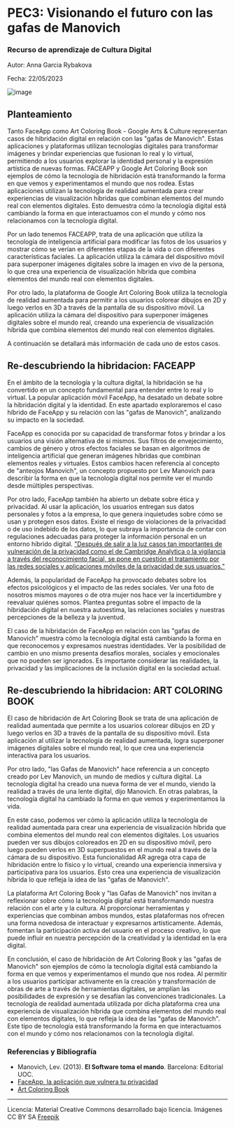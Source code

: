 # PEC3: Visionando el futuro con las gafas de Manovich 

### Recurso de aprendizaje de Cultura Digital 


Autor: Anna Garcia Rybakova


Fecha: 22/05/2023

![image](https://github.com/Anittaa07/PEC3_Manovich_Reloaded-/assets/134304534/4d36ecfe-3ca4-41e9-820d-a1d0b4131b32)



## Planteamiento

Tanto FaceApp como Art Coloring Book - Google Arts & Culture representan casos de hibridación digital en relación con las "gafas de Manovich". Estas aplicaciones y plataformas utilizan tecnologías digitales para transformar imágenes y brindar experiencias que fusionan lo real y lo virtual, permitiendo a los usuarios explorar la identidad personal y la expresión artística de nuevas formas. FACEAPP y Google Art Coloring Book son ejemplos de cómo la tecnología de hibridación está transformando la forma en que vemos y experimentamos el mundo que nos rodea. Estas aplicaciones utilizan la tecnología de realidad aumentada para crear experiencias de visualización híbridas que combinan elementos del mundo real con elementos digitales. Esto demuestra cómo la tecnología digital está cambiando la forma en que interactuamos con el mundo y cómo nos relacionamos con la tecnología digital.

Por un lado tenemos FACEAPP, trata de una aplicación que utiliza la tecnología de inteligencia artificial para modificar las fotos de los usuarios y mostrar cómo se verían en diferentes etapas de la vida o con diferentes características faciales. La aplicación utiliza la cámara del dispositivo móvil para superponer imágenes digitales sobre la imagen en vivo de la persona, lo que crea una experiencia de visualización híbrida que combina elementos del mundo real con elementos digitales.

Por otro lado, la plataforma de Google Art Coloring Book utiliza la tecnología de realidad aumentada para permitir a los usuarios colorear dibujos en 2D y luego verlos en 3D a través de la pantalla de su dispositivo móvil. La aplicación utiliza la cámara del dispositivo para superponer imágenes digitales sobre el mundo real, creando una experiencia de visualización híbrida que combina elementos del mundo real con elementos digitales.

A continuación se detallará más información de cada uno de estos casos.


## Re-descubriendo la hibridacion: FACEAPP

En el ámbito de la tecnología y la cultura digital, la hibridación se ha convertido en un concepto fundamental para entender entre lo real y lo virtual. La popular aplicación móvil FaceApp, ha desatado un debate sobre la hibridación digital y la identidad. En este apartado exploraremos el caso híbrido de FaceApp y su relación con las "gafas de Manovich", analizando su impacto en la sociedad.

FaceApp es conocida por su capacidad de transformar fotos y brindar a los usuarios una visión alternativa de sí mismos. Sus filtros de envejecimiento, cambios de género y otros efectos faciales se basan en algoritmos de inteligencia artificial que generan imágenes híbridas que combinan elementos reales y virtuales. Estos cambios hacen referencia al concepto de "anteojos Manovich", un concepto propuesto por Lev Manovich para describir la forma en que la tecnología digital nos permite ver el mundo desde múltiples perspectivas.

Por otro lado, FaceApp también ha abierto un debate sobre ética y privacidad. Al usar la aplicación, los usuarios entregan sus datos personales y fotos a la empresa, lo que genera inquietudes sobre cómo se usan y protegen esos datos. Existe el riesgo de violaciones de la privacidad o de uso indebido de los datos, lo que subraya la importancia de contar con regulaciones adecuadas para proteger la información personal en un entorno híbrido digital. ["Después de salir a la luz casos tan importantes de vulneración de la privacidad como el de Cambridge Analytica o la vigilancia a través del reconocimiento facial, se pone en cuestión el tratamiento por las redes sociales y aplicaciones móviles de la privacidad de sus usuarios."](https://ayudaleyprotecciondatos.es/2020/06/15/faceapp-privacidad/#Peligro_de_Faceapp_para_la_privacidad) 

Además, la popularidad de FaceApp ha provocado debates sobre los efectos psicológicos y el impacto de las redes sociales. Ver una foto de nosotros mismos mayores o de otra mujer nos hace ver la incertidumbre y reevaluar quiénes somos. Plantea preguntas sobre el impacto de la hibridación digital en nuestra autoestima, las relaciones sociales y nuestras percepciones de la belleza y la juventud.

El caso de la hibridación de FaceApp en relación con las "gafas de Manovich" muestra cómo la tecnología digital está cambiando la forma en que reconocemos y expresamos nuestras identidades. Ver la posibilidad de cambio en uno mismo presenta desafíos morales, sociales y emocionales que no pueden ser ignorados. Es importante considerar las realidades, la privacidad y las implicaciones de la inclusión digital en la sociedad actual.


## Re-descubriendo la hibridacion: ART COLORING BOOK

El caso de hibridación de Art Coloring Book se trata de una aplicación de realidad aumentada que permite a los usuarios colorear dibujos en 2D y luego verlos en 3D a través de la pantalla de su dispositivo móvil. Esta aplicación al utilizar la tecnología de realidad aumentada, logra superponer imágenes digitales sobre el mundo real, lo que crea una experiencia interactiva para los usuarios.

Por otro lado, "las Gafas de Manovich" hace referencia a un concepto creado por Lev Manovich, un mundo de medios y cultura digital. La tecnología digital ha creado una nueva forma de ver el mundo, viendo la realidad a través de una lente digital, dijo Manovich. En otras palabras, la tecnología digital ha cambiado la forma en que vemos y experimentamos la vida.

En este caso, podemos ver cómo la aplicación utiliza la tecnología de realidad aumentada para crear una experiencia de visualización híbrida que combina elementos del mundo real con elementos digitales. Los usuarios pueden ver sus dibujos coloreados en 2D en su dispositivo móvil, pero luego pueden verlos en 3D superpuestos en el mundo real a través de la cámara de su dispositivo. Esta funcionalidad AR agrega otra capa de hibridación entre lo físico y lo virtual, creando una experiencia inmersiva y participativa para los usuarios. Esto crea una experiencia de visualización híbrida lo que refleja la idea de las "gafas de Manovich".

La plataforma Art Coloring Book y "las Gafas de Manovich" nos invitan a reflexionar sobre cómo la tecnología digital está transformando nuestra relación con el arte y la cultura. Al proporcionar herramientas y experiencias que combinan ambos mundos, estas plataformas nos ofrecen una forma novedosa de interactuar y expresarnos artísticamente. Además, fomentan la participación activa del usuario en el proceso creativo, lo que puede influir en nuestra percepción de la creatividad y la identidad en la era digital.

En conclusión, el caso de hibridación de Art Coloring Book y las "gafas de Manovich" son ejemplos de cómo la tecnología digital está cambiando la forma en que vemos y experimentamos el mundo que nos rodea.  Al permitir a los usuarios participar activamente en la creación y transformación de obras de arte a través de herramientas digitales, se amplían las posibilidades de expresión y se desafían las convenciones tradicionales. La tecnología de realidad aumentada utilizada por dicha plataforma crea una experiencia de visualización híbrida que combina elementos del mundo real con elementos digitales, lo que refleja la idea de las "gafas de Manovich". Este tipo de tecnología está transformando la forma en que interactuamos con el mundo y cómo nos relacionamos con la tecnología digital.


### Referencias y Bibliografía

* Manovich, Lev. (2013). **El Software toma el mando**. Barcelona: Editorial UOC. 
* [FaceApp, la aplicación que vulnera tu privacidad](https://ayudaleyprotecciondatos.es/2020/06/15/faceapp-privacidad/#Peligro_de_Faceapp_para_la_privacidad)
* [Art Coloring Book](https://www.marketing-branding.com/libro-para-colorear-online-google-art-coloring-book/#:~:text=Libro%20para%20colorear%20online.,arte%20que%20ha%20seleccionado%20Google.)


















----

Licencia: Material Creative Commons desarrollado bajo licencia. Imágenes CC BY SA [Freepik](https://www.freepik.es/foto-gratis/mujer-tiro-medio-gafas-vr_42088952.htm#query=cultura%20digital&position=5&from_view=keyword&track=ais)
